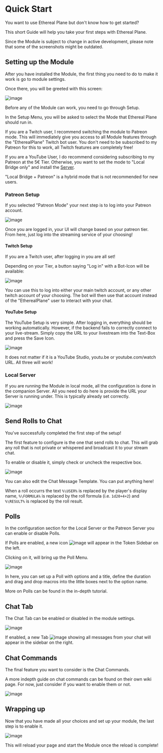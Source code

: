 # Quick Start

You want to use Ethereal Plane but don't know how to get started?

This short Guide will help you take your first steps with Ethereal Plane.

Since the Module is subject to change in active development, please note that some of the screenshots might be outdated.

## Setting up the Module

After you have installed the Module, the first thing you need to do to make it work is go to module settings.

Once there, you will be greeted with this screen:

![image](https://github.com/FaeyUmbrea/ethereal-plane/assets/1144986/72e27188-303c-4fdd-ab18-d6a2f5cfcaa5)

Before any of the Module can work, you need to go through Setup.

In the Setup Menu, you will be asked to select the Mode that Ethereal Plane should run in. 

If you are a Twitch user, I recommend switching the module to Patreon mode. This will immediately give you access to all Module features through the "EtherealPlane" Twitch bot user. You don't need to be subscribed to my Patreon for this to work, all Twitch features are completely free!

If you are a YouTube User, I do recommend considering subscribing to my Patreon at the 5€ Tier. Otherwise, you want to set the mode to "Local Bridge only" and install the [Server](https://github.com/FaeyUmbrea/ethereal-plane-server).

"Local Bridge + Patreon" is a hybrid mode that is not recommended for new users.

### Patreon Setup

If you selected "Patreon Mode" your next step is to log into your Patreon account.

![image](https://github.com/FaeyUmbrea/ethereal-plane/assets/1144986/882ff33d-22fe-46fd-a206-dbdff6da6704)

Once you are logged in, your UI will change based on your patreon tier. From here, just log into the streaming service of your choosing!

#### Twitch Setup

If you are a Twitch user, after logging in you are all set!

Depending on your Tier, a button saying "Log in" with a Bot-Icon will be available:

![image](https://github.com/FaeyUmbrea/ethereal-plane/assets/1144986/4b0f2fd4-cb28-4795-9607-6a97ca885d49)

You can use this to log into either your main twitch account, or any other twitch account of your choosing. The bot will then use that account instead of the "EtherealPlane" user to interact with your chat.

#### YouTube Setup

The YouTube Setup is very simple. After logging in, everything should be working automatically. However, if the backend fails to correctly connect to your live-stream. Simply copy the URL to your livestream into the Text-Box and press the Save Icon.

![image](https://github.com/FaeyUmbrea/ethereal-plane/assets/1144986/d5a21431-a0df-4283-9fd6-f3accf4eeeb7)


It does not matter if it is a YouTube Studio, youtu.be or youtube.com/watch URL. All three will work!

### Local Server 
If you are running the Module in local mode, all the configuration is done in the companion Server.
All you need to do here is provide the URL your Server is running under. This is typically already set correctly.

![image](https://github.com/FaeyUmbrea/ethereal-plane/assets/1144986/0af5fe20-bcb3-43ba-8b2c-2defc764d9fc)


## Send Rolls to Chat

You've successfully completed the first step of the setup!

The first feature to configure is the one that send rolls to chat. This will grab any roll that is not private or whispered and broadcast it to your stream chat.

To enable or disable it, simply check or uncheck the respective box.

![image](https://github.com/FaeyUmbrea/ethereal-plane/assets/1144986/2496eb43-05a3-470b-b23a-ef68d9179ae1)

You can also edit the Chat Message Template. You can put anything here!

When a roll occurrs the text `%\USER%` is replaced by the player's display name, `%\FORMULA%` is replaced by the roll formula (i.e. `1d20+4+2`) and `%\RESULT%` is replaced by the roll result.

## Polls

In the configuration section for the Local Server or the Patreon Server you can enable or disable Polls. 

If Polls are enabled, a new icon 
![image](https://github.com/FaeyUmbrea/ethereal-plane/assets/1144986/5383b177-89b2-4e42-9959-da4328ba9563)
 will appear in the Token Sidebar on the left. 

Clicking on it, will bring up the Poll Menu.

![image](https://github.com/FaeyUmbrea/ethereal-plane/assets/1144986/fddf00e7-9702-4944-bc75-94f56ca9e0a1)

In here, you can set up a Poll with options and a title, define the duration and drag and drop macros into the little boxes next to the option name.

More on Polls can be found in the in-depth tutorial.

## Chat Tab

The Chat Tab can be enabled or disabled in the module settings.

![image](https://github.com/FaeyUmbrea/ethereal-plane/assets/1144986/c7ce8828-a3f7-41f1-b037-80ffde19df01) 

If enabled, a new Tab 
![image](https://github.com/FaeyUmbrea/ethereal-plane/assets/1144986/f7598508-4ae3-4a99-ba6f-458ab3f0dc59)
 showing all messages from your chat will appear in the sidebar on the right. 

## Chat Commands

The final feature you want to consider is the Chat Commands.

A more indepth guide on chat commands can be found on their own wiki page. For now, just consider if you want to enable them or not. 

![image](https://github.com/FaeyUmbrea/ethereal-plane/assets/1144986/31976413-dcaf-44a3-8eaa-456ec75fa926)

## Wrapping up

Now that you have made all your choices and set up your module, the last step is to enable it.

![image](https://github.com/FaeyUmbrea/ethereal-plane/assets/1144986/eb994d91-bb1d-45ca-a92e-a339ee46afa5)

This will reload your page and start the Module once the reload is complete!